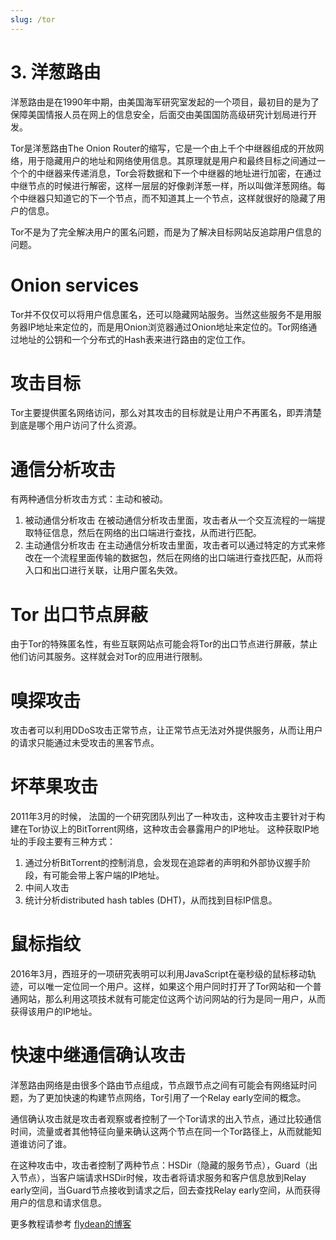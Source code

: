 ```yaml
---
slug: /tor
---
```


# 3. 洋葱路由

洋葱路由是在1990年中期，由美国海军研究室发起的一个项目，最初目的是为了保障美国情报人员在网上的信息安全，后面交由美国国防高级研究计划局进行开发。

Tor是洋葱路由The Onion Router的缩写，它是一个由上千个中继器组成的开放网络，用于隐藏用户的地址和网络使用信息。其原理就是用户和最终目标之间通过一个个的中继器来传递消息，Tor会将数据和下一个中继器的地址进行加密，在通过中继节点的时候进行解密，这样一层层的好像剥洋葱一样，所以叫做洋葱网络。每个中继器只知道它的下一个节点，而不知道其上一个节点，这样就很好的隐藏了用户的信息。

Tor不是为了完全解决用户的匿名问题，而是为了解决目标网站反追踪用户信息的问题。

# Onion services
Tor并不仅仅可以将用户信息匿名，还可以隐藏网站服务。当然这些服务不是用服务器IP地址来定位的，而是用Onion浏览器通过Onion地址来定位的。Tor网络通过地址的公钥和一个分布式的Hash表来进行路由的定位工作。

# 攻击目标

Tor主要提供匿名网络访问，那么对其攻击的目标就是让用户不再匿名，即弄清楚到底是哪个用户访问了什么资源。

# 通信分析攻击

有两种通信分析攻击方式：主动和被动。

 1. 被动通信分析攻击
在被动通信分析攻击里面，攻击者从一个交互流程的一端提取特征信息，然后在网络的出口端进行查找，从而进行匹配。
2. 主动通信分析攻击
在主动通信分析攻击里面，攻击者可以通过特定的方式来修改在一个流程里面传输的数据包，然后在网络的出口端进行查找匹配，从而将入口和出口进行关联，让用户匿名失效。

# Tor 出口节点屏蔽
由于Tor的特殊匿名性，有些互联网站点可能会将Tor的出口节点进行屏蔽，禁止他们访问其服务。这样就会对Tor的应用进行限制。

#  嗅探攻击
攻击者可以利用DDoS攻击正常节点，让正常节点无法对外提供服务，从而让用户的请求只能通过未受攻击的黑客节点。

# 坏苹果攻击
2011年3月的时候， 法国的一个研究团队列出了一种攻击，这种攻击主要针对于构建在Tor协议上的BitTorrent网络，这种攻击会暴露用户的IP地址。 
这种获取IP地址的手段主要有三种方式：
1. 通过分析BitTorrent的控制消息，会发现在追踪者的声明和外部协议握手阶段，有可能会带上客户端的IP地址。 
2. 中间人攻击
3. 统计分析distributed hash tables (DHT)，从而找到目标IP信息。

# 鼠标指纹
2016年3月，西班牙的一项研究表明可以利用JavaScript在毫秒级的鼠标移动轨迹，可以唯一定位同一个用户。这样，如果这个用户同时打开了Tor网站和一个普通网站，那么利用这项技术就有可能定位这两个访问网站的行为是同一用户，从而获得该用户的IP地址。

# 快速中继通信确认攻击
洋葱路由网络是由很多个路由节点组成，节点跟节点之间有可能会有网络延时问题，为了更加快速的构建节点网络，Tor引用了一个Relay early空间的概念。

通信确认攻击就是攻击者观察或者控制了一个Tor请求的出入节点，通过比较通信时间，流量或者其他特征向量来确认这两个节点在同一个Tor路径上，从而就能知道谁访问了谁。

在这种攻击中，攻击者控制了两种节点：HSDir（隐藏的服务节点），Guard（出入节点），当客户端请求HSDir时候，攻击者将请求服务和客户信息放到Relay early空间，当Guard节点接收到请求之后，回去查找Relay early空间，从而获得用户的信息和请求信息。

更多教程请参考 [flydean的博客](http://www.flydean.com/tor/)

